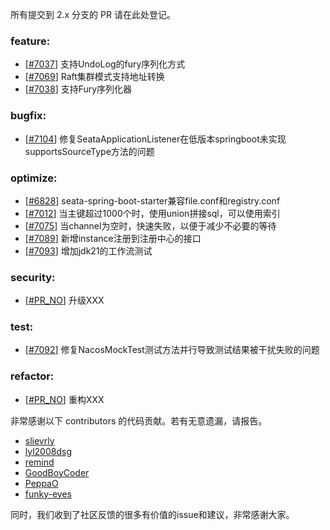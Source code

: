 所有提交到 2.x 分支的 PR 请在此处登记。

<!-- 请根据PR的类型添加 `变更记录` 到以下对应位置(feature/bugfix/optimize/test) 下 -->

### feature:

- [[#7037](https://github.com/apache/incubator-seata/pull/7037)] 支持UndoLog的fury序列化方式
- [[#7069](https://github.com/apache/incubator-seata/pull/7069)] Raft集群模式支持地址转换
- [[#7038](https://github.com/apache/incubator-seata/pull/7038)] 支持Fury序列化器

### bugfix:

- [[#7104](https://github.com/apache/incubator-seata/pull/7104)] 修复SeataApplicationListener在低版本springboot未实现supportsSourceType方法的问题

### optimize:

- [[#6828](https://github.com/apache/incubator-seata/pull/6828)] seata-spring-boot-starter兼容file.conf和registry.conf
- [[#7012](https://github.com/apache/incubator-seata/pull/7012)] 当主键超过1000个时，使用union拼接sql，可以使用索引
- [[#7075](https://github.com/apache/incubator-seata/pull/7075)] 当channel为空时，快速失败，以便于减少不必要的等待
- [[#7089](https://github.com/apache/incubator-seata/pull/7089)] 新增instance注册到注册中心的接口
- [[#7093](https://github.com/apache/incubator-seata/pull/7093)] 增加jdk21的工作流测试

### security:

- [[#PR_NO](https://github.com/apache/incubator-seata/pull/PR_NO)] 升级XXX

### test:

- [[#7092](https://github.com/apache/incubator-seata/pull/7092)] 修复NacosMockTest测试方法并行导致测试结果被干扰失败的问题

### refactor:

- [[#PR_NO](https://github.com/apache/incubator-seata/pull/PR_NO)] 重构XXX

非常感谢以下 contributors 的代码贡献。若有无意遗漏，请报告。

<!-- 请确保您的 GitHub ID 在以下列表中 -->

- [slievrly](https://github.com/slievrly)
- [lyl2008dsg](https://github.com/lyl2008dsg)
- [remind](https://github.com/remind)
- [GoodBoyCoder](https://github.com/GoodBoyCoder)
- [PeppaO](https://github.com/PeppaO)
- [funky-eyes](https://github.com/funky-eyes)

同时，我们收到了社区反馈的很多有价值的issue和建议，非常感谢大家。